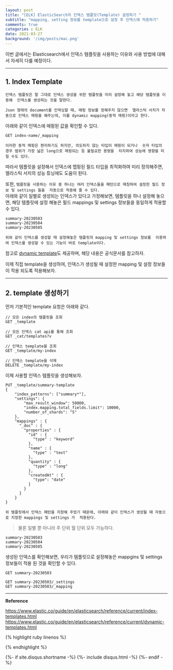 ```yaml
---
layout: post
title: "[ELK] ElasticSearch의 인덱스 템플릿(Template) 설정하기 "
subtitle: "mapping, setting 정보를 template으로 설정 후 인덱스에 적용하기"    
comments: true
categories : ELK
date: 2021-03-27
background: '/img/posts/mac.png'
---
```


이번 글에서는 Elasticsearch에서 인덱스 템플릿을 사용하는 이유와 
사용 방법에 대해서 자세히 다룰 예정이다.   

- - - 

## 1. Index Template   

`인덱스 템플릿은 말 그대로 인덱스 생성을 위한 템플릿을 미리 설정해 놓고 해당 템플릿을 이용해 
인덱스를 생성하는 것을 말한다.`    

`Json 형태의 document를 인덱싱할 때, 매핑 정보를 정해주지 않으면 
엘라스틱 서치가 자동으로 인덱스 매핑을 해주는데, 이를 dynamic mapping(동적 매핑)이라고 한다.`      

아래와 같이 인덱스에 매핑된 값을 확인할 수 있다.   

```
GET index-name/_mapping
```

`이러한 동적 매핑은 편리하기도 하지만, 의도하지 않는 타입이 매핑이 되거나 
숫자 타입의 경우 범위가 가장 넓은 long으로 매핑되는 등 불필요한 용량을 
차지하여 성능에 영향을 미칠 수도 있다.`      

따라서 템플릿을 설정해서 인덱스에 맵핑된 필드 타입을 최적화하여 미리 정의해주면, 
    엘라스틱 서치의 성능 튜닝에도 도움이 된다.    

또한, `템플릿을 사용하는 이유 중 하나는 여러 인덱스들을 패턴으로 매칭하여 설정한 필드 정보 및 settings 들을 
자동으로 적용해 줄 수 있다.`         
아래와 같이 일별로 생성되는 인덱스가 있다고 가정해보면, 
    템플릿을 하나 설정해 놓으면, 해당 템플릿에 설정 해놓은 필드 mappings 및 settings 정보들을 
    동일하게 적용할 수 있다.   

```
summary-20230503   
summary-20230504   
summary-20230505   
```

`위와 같이 인덱스를 생성할 때 설정해놓은 템플릿의 mapping 및 settings 정보를 
이용하여 인덱스를 생성할 수 있는 기능이 바로 template이다.`      

참고로 [dynamic template](https://www.elastic.co/guide/en/elasticsearch/reference/current/dynamic-templates.html)도 
제공하며, 해당 내용은 공식문서를 참고하자.   

이제 직접 template을 생성하여, 인덱스가 생성될 때 설정한 mapping 및 설정 
정보들이 적용 되도록 적용해보자.   

- - - 

## 2. template 생성하기   

먼저 기본적인 template 요청은 아래와 같다.   

```
// 모든 index의 템플릿을 조회      
GET _template

// 모든 인덱스 cat api를 통해 조회  
GET _cat/templates?v

// 인덱스 template을 조회   
GET _template/my-index

// 인덱스 template을 삭제     
DELETE _template/my-index
```

이제 사용할 인덱스 템플릿을 생성해보자.   

```
PUT _template/summary-template
{
    "index_patterns": ["summary*"],
    "settings": {
        "max_result_window": 50000,
        "index.mapping.total_fields.limit": 10000,
        "number_of_shards": "5"
    },
    "mappings" : {
      "_doc" : {
        "properties" : {
          "id" : {
            "type" : "keyword"
          },
          "name" : {
            "type" : "text"
          },
          "quantity" : {
            "type" : "long"
          },
          "createdAt" : {
            "type": "date"
          }
        }
      }
    }
}
```

`위 템플릿에서 인덱스 패턴을 지정해 주었기 때문에, 아래와 같이 인덱스가 생성될 때 자동으로 지정한 mappings 및 settings 가 
적용된다.`      

> 물론 일별 뿐 아니라 주 단위 월 단위 모두 가능하다.   

```
summary-20230503
summary-20230504
summary-20230505
```

생성된 인덱스를 확인해보면, 우리가 템플릿으로 설정해놓은 mappgins 및 settings 정보들이 적용 된 것을 확인할 수 있다.   

```
GET summary-20230503

GET summary-20230503/_settings
GET summary-20230503/_mapping
```


- - - 

**Reference**    

<https://www.elastic.co/guide/en/elasticsearch/reference/current/index-templates.html>   
<https://www.elastic.co/guide/en/elasticsearch/reference/current/dynamic-templates.html>    

{% highlight ruby linenos %}

{% endhighlight %}


{%- if site.disqus.shortname -%}
    {%- include disqus.html -%}
{%- endif -%}

